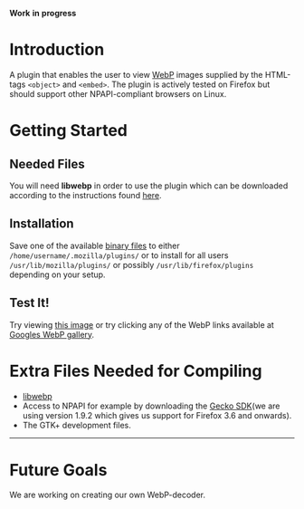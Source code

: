 **Work** **in** **progress**

# Introduction #
A plugin that enables the user to view [WebP](http://code.google.com/speed/webp/) images supplied by the HTML-tags `<object>` and `<embed>`.
The plugin is actively tested on Firefox but should support other NPAPI-compliant browsers on Linux.

# Getting Started #
## Needed Files ##
You will need **libwebp** in order to use the plugin which can be downloaded according to the instructions found [here](http://code.google.com/speed/webp/download.html).
## Installation ##
Save one of the available [binary files](http://code.google.com/p/webp-npapi-linux/downloads/list) to either `/home/username/.mozilla/plugins/` or to install for all users `/usr/lib/mozilla/plugins/` or possibly `/usr/lib/firefox/plugins` depending on your setup.
## Test It! ##
Try viewing [this image](http://www.gstatic.com/webp/gallery/1.sm.webp) or try clicking any of the WebP links available at [Googles WebP gallery](http://code.google.com/speed/webp/gallery.html#contents).

# Extra Files Needed for Compiling #
  * [libwebp](http://code.google.com/speed/webp/download.html)
  * Access to NPAPI for example by downloading the [Gecko SDK](https://developer.mozilla.org/en/gecko_sdk)(we are using version 1.9.2 which gives us support for Firefox 3.6 and onwards).
  * The GTK+ development files.



---

# Future Goals #
We are working on creating our own WebP-decoder.